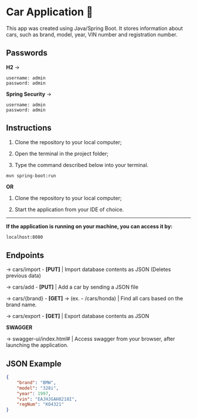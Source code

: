 # Car Application 🚗

This app was created using Java/Spring Boot. It stores information about cars, such as brand, model, year, VIN number and registration number.

## Passwords
**H2** ->
```
username: admin
password: admin
```
**Spring Security** ->
```
username: admin
password: admin
```

## Instructions

1. Clone the repository to your local computer;

2. Open the terminal in the project folder;

3. Type the command described below into your terminal.


```bash
mvn spring-boot:run
```
**OR**

1. Clone the repository to your local computer;

2. Start the application from your IDE of choice.

---
**If the application is running on your machine, you can access it by:**
```
localhost:8080
```
## Endpoints

-> cars/import - **[PUT]** | Import database contents as JSON (Deletes previous data)

-> cars/add - **[PUT]** | Add a car by sending a JSON file

-> cars/{brand} - **[GET]** -> (ex. - /cars/honda) | Find all cars based on the brand name.

-> cars/export - **[GET]** | Export database contents as JSON

**SWAGGER**

-> swagger-ui/index.html# | Access swagger from your browser, after launching the application.
## JSON Example
```json
{
    "brand": "BMW",
    "model": "328i",
    "year": 1997,
    "vin": "EAJHJGAH8218I",
    "regNum": "KO4321"
}
```




